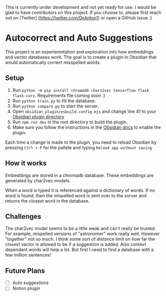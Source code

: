 This is currently under development and not yet ready for use. I would be glad to have contributors on this project. If you choose to, please first reach out on [Twitter] (https://twitter.com/0xAnton1) or open a GitHub issue :)

# Autocorrect and Auto Suggestions

This project is an experiemntation and exploration into how embeddings and vector databases work. The goal is to create a plugin in Obsidian that would automatically correct misspelled words.

## Setup

1. Run `python -m pip install chromadb chars2vec tensorflow flask flask-cors`. Requirements file coming soon :)
2. Run `python train.py` to fill the database.
3. Run `python compare.py` to start the server.
4. Open `obsidian_plugin/esbuild.config.mjs` and change line 41 to your [Obsidian plugin directory](https://docs.obsidian.md/Plugins/Getting+started/Build+a+plugin)
5. Run `npm run dev` in the root directory to build the plugin.
6. Make sure you follow the instructions in the [Obsidian docs](https://docs.obsidian.md/Plugins/Getting+started) to enable the plugin.

Each time a change is made to the plugin, you need to reload Obsidian by pressing `Ctrl + P` for the pallete and typing `Reload app without saving`

## How it works

Embeddings are stored in a chromadb database. These embeddings are generated by char2vec models.

When a word is typed it is referenced against a dictionary of words. If no word is found, then the mispelled word is sent over to the server and returns the closest word in the database.

## Challenges

The char2vec model seems to be a little weak and can't really be trusted. For example, mispelled versions of "astronomer" work really well. However "together" not so much. I think some sort of distance limit on how far the closest vector is allowed to be if a suggestion is added. Also context dependant words will help a lot. But first I need to find a database with a few million sentences!

## Future Plans

- [ ] Auto suggestions
- [ ] Notion plugin
